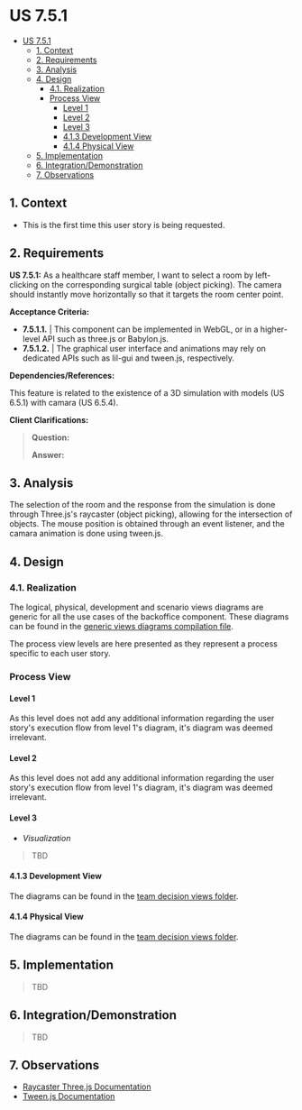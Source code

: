 # US 7.5.1

<!-- TOC -->
* [US 7.5.1](#us-751)
  * [1. Context](#1-context)
  * [2. Requirements](#2-requirements)
  * [3. Analysis](#3-analysis)
  * [4. Design](#4-design)
    * [4.1. Realization](#41-realization)
    * [Process View](#process-view)
      * [Level 1](#level-1)
      * [Level 2](#level-2)
      * [Level 3](#level-3)
      * [4.1.3 Development View](#413-development-view)
      * [4.1.4 Physical View](#414-physical-view)
  * [5. Implementation](#5-implementation)
  * [6. Integration/Demonstration](#6-integrationdemonstration)
  * [7. Observations](#7-observations)
<!-- TOC -->


## 1. Context

* This is the first time this user story is being requested.

## 2. Requirements

**US 7.5.1:** As a healthcare staff member, I want to select a room by left-clicking on the corresponding surgical table (object picking).
The camera should instantly move horizontally so that it targets the room center point.

**Acceptance Criteria:**

- **7.5.1.1.** | This component can be implemented in WebGL, or in a higher-level API such as three.js or Babylon.js.
- **7.5.1.2.** | The graphical user interface and animations may rely on dedicated APIs such as lil-gui and tween.js, respectively.

**Dependencies/References:**

This feature is related to the existence of a 3D simulation with models (US 6.5.1) with camara (US 6.5.4).

**Client Clarifications:**

> **Question:** 
>
> **Answer:** 


## 3. Analysis

The selection of the room and the response from the simulation is done through Three.js's raycaster (object picking),
allowing for the intersection of objects. The mouse position is obtained through an event listener, and the camara animation 
is done using tween.js.


## 4. Design

### 4.1. Realization

The logical, physical, development and scenario views diagrams are generic for all the use cases of the backoffice component.
These diagrams can be found in the [generic views diagrams compilation file](../../team-decisions/views/general-views.md).

The process view levels are here presented as they represent a process specific to each user story.

### Process View

#### Level 1

As this level does not add any additional information regarding the user story's execution flow from level 1's diagram,
it's diagram was deemed irrelevant.

#### Level 2

As this level does not add any additional information regarding the user story's execution flow from level 1's diagram, 
it's diagram was deemed irrelevant.

#### Level 3

- _Visualization_<br>
> TBD


#### 4.1.3 Development View

The diagrams can be found in the [team decision views folder](../../team-decisions/views/general-views.md#3-development-view).

#### 4.1.4 Physical View

The diagrams can be found in the [team decision views folder](../../team-decisions/views/general-views.md#4-physical-view).


## 5. Implementation

> TBD

## 6. Integration/Demonstration

> TBD

## 7. Observations

* [Raycaster Three.js Documentation](https://threejs.org/docs/#api/en/core/Raycaster)
* [Tween.js Documentation](https://github.com/tweenjs/tween.js)